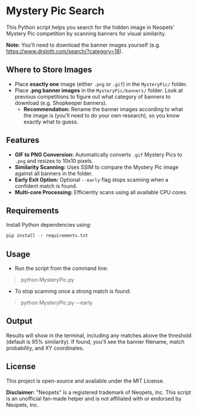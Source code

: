 # Mystery Pic Search

This Python script helps you search for the hidden image in Neopets' Mystery Pic competition by scanning banners for visual similarity.

**Note:** You'll need to download the banner images yourself (e.g. https://www.drsloth.com/search/?category=18).

## Where to Store Images

* Place **exactly one** image (either `.png` or `.gif`) in the `MysteryPic/` folder.
* Place **.png banner images** in the `MysteryPic/banners/` folder. Look at previous competitions to figure out what category of banners to download (e.g. Shopkeeper banners).
  * **Recommendation:** Rename the banner images according to what the image is (you'll need to do your own research), so you know exactly what to guess.

## Features

* **GIF to PNG Conversion:** Automatically converts `.gif` Mystery Pics to `.png` and resizes to 10x10 pixels.
* **Similarity Scanning:** Uses SSIM to compare the Mystery Pic image against all banners in the folder.
* **Early Exit Option:** Optional `--early` flag stops scanning when a confident match is found.
* **Multi-core Processing:** Efficiently scans using all available CPU cores.

## Requirements

Install Python dependencies using:

```bash
pip install -r requirements.txt
```

## Usage
* Run the script from the command line:
 > python MysteryPic.py

* To stop scanning once a strong match is found:
 > python MysteryPic.py --early

## Output
Results will show in the terminal, including any matches above the threshold (default is 95% similarity). If found, you'll see the banner filename, match probability, and XY coordinates.

## License

This project is open-source and available under the MIT License.

**Disclaimer:** "Neopets" is a registered trademark of Neopets, Inc. This script is an unofficial fan-made helper and is not affiliated with or endorsed by Neopets, Inc.
